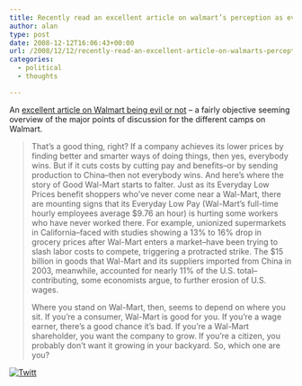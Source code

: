 ```yaml
---
title: Recently read an excellent article on walmart’s perception as evil.
author: alan
type: post
date: 2008-12-12T16:06:43+00:00
url: /2008/12/12/recently-read-an-excellent-article-on-walmarts-perception-as-evil/
categories:
  - political
  - thoughts

---
```

An [excellent article on Walmart being evil or not][1] &#8211; a fairly objective seeming overview of the major points of discussion for the different camps on Walmart.

> That&#8217;s a good thing, right? If a company achieves its lower prices by finding better and smarter ways of doing things, then yes, everybody wins. But if it cuts costs by cutting pay and benefits&#8211;or by sending production to China&#8211;then not everybody wins. And here&#8217;s where the story of Good Wal-Mart starts to falter. Just as its Everyday Low Prices benefit shoppers who&#8217;ve never come near a Wal-Mart, there are mounting signs that its Everyday Low Pay (Wal-Mart&#8217;s full-time hourly employees average $9.76 an hour) is hurting some workers who have never worked there. For example, unionized supermarkets in California&#8211;faced with studies showing a 13% to 16% drop in grocery prices after Wal-Mart enters a market&#8211;have been trying to slash labor costs to compete, triggering a protracted strike. The $15 billion in goods that Wal-Mart and its suppliers imported from China in 2003, meanwhile, accounted for nearly 11% of the U.S. total&#8211;contributing, some economists argue, to further erosion of U.S. wages.
> 
> Where you stand on Wal-Mart, then, seems to depend on where you sit. If you&#8217;re a consumer, Wal-Mart is good for you. If you&#8217;re a wage earner, there&#8217;s a good chance it&#8217;s bad. If you&#8217;re a Wal-Mart shareholder, you want the company to grow. If you&#8217;re a citizen, you probably don&#8217;t want it growing in your backyard. So, which one are you?

<div class="twttr_button">
  <a href="http://twitter.com/share?url=https://zeroasterisk.com/2008/12/12/recently-read-an-excellent-article-on-walmarts-perception-as-evil/&text=Recently+read+an+excellent+article+on+walmart%27s+perception+as+evil." target="_blank" title="Click here if you like this article."> <img src="http://zeroasterisk.com/wp-content/plugins/twitter-plugin/images/twitt.gif" alt="Twitt" /> </a>
</div>

 [1]: http://money.cnn.com/magazines/fortune/fortune_archive/2004/03/08/363689/index.htm
